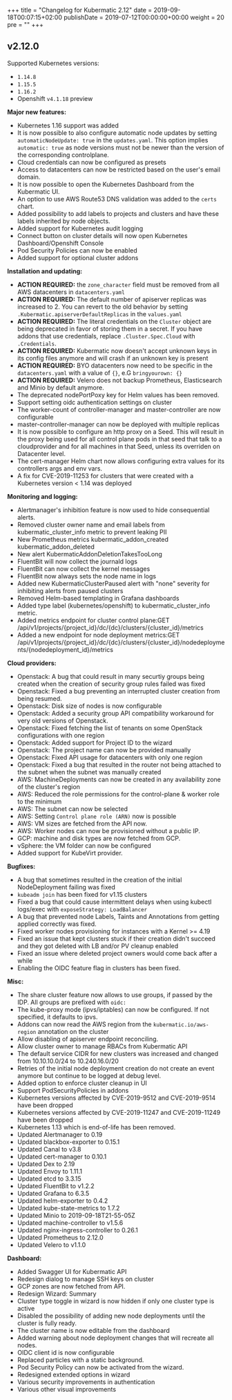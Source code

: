 +++
title = "Changelog for Kubermatic 2.12"
date = 2019-09-18T00:07:15+02:00
publishDate = 2019-07-12T00:00:00+00:00
weight = 20
pre = "<b></b>"
+++

## v2.12.0

Supported Kubernetes versions:

- `1.14.8`
- `1.15.5`
- `1.16.2`
- Openshift `v4.1.18` preview

**Major new features:**

- Kubernetes 1.16 support was added
- It is now possible to also configure automatic node updates by setting `automaticNodeUpdate: true` in the `updates.yaml`. This option implies `automatic: true` as node versions must not be newer than the version of the corresponding controlplane.
- Cloud credentials can now be configured as presets
- Access to datacenters can now be restricted based on the user&#39;s email domain.
- It is now possible to open the Kubernetes Dashboard from the Kubermatic UI.
- An option to use AWS Route53 DNS validation was added to the `certs` chart.
- Added possibility to add labels to projects and clusters and have these labels inherited by node objects.
- Added support for Kubernetes audit logging
- Connect button on cluster details will now open Kubernetes Dashboard/Openshift Console
- Pod Security Policies can now be enabled
- Added support for optional cluster addons

**Installation and updating:**

- **ACTION REQUIRED:** the `zone_character` field must be removed from all AWS datacenters in `datacenters.yaml`
- **ACTION REQUIRED:** The default number of apiserver replicas was increased to 2. You can revert to the old behavior by setting `.Kubermatic.apiserverDefaultReplicas` in the `values.yaml`
- **ACTION REQUIRED:** The literal credentials on the `Cluster` object are being deprecated in favor of storing them in a secret. If you have addons that use credentials, replace `.Cluster.Spec.Cloud` with `.Credentials`.
- **ACTION REQUIRED:** Kubermatic now doesn&#39;t accept unknown keys in its config files anymore and will crash if an unknown key is present
- **ACTION REQUIRED:** BYO datacenters now need to be specific in the `datacenters.yaml` with a value of `{}`, e.G `bringyourown: {}`
- **ACTION REQUIRED:** Velero does not backup Prometheus, Elasticsearch and Minio by default anymore.
- The deprecated nodePortPoxy key for Helm values has been removed.
- Support setting oidc authentication settings on cluster
- The worker-count of controller-manager and master-controller are now configurable
- master-controller-manager can now be deployed with multiple replicas
- It is now possible to configure an http proxy on a Seed. This will result in the proxy being used for all control plane pods in that seed that talk to a cloudprovider and for all machines in that Seed, unless its overriden on Datacenter level.
- The cert-manager Helm chart now allows configuring extra values for its controllers args and env vars.
- A fix for CVE-2019-11253 for clusters that were created with a Kubernetes version &lt; 1.14 was deployed

**Monitoring and logging:**

- Alertmanager&#39;s inhibition feature is now used to hide consequential alerts.
- Removed cluster owner name and email labels from kubermatic_cluster_info metric to prevent leaking PII
- New Prometheus metrics kubermatic_addon_created kubermatic_addon_deleted
- New alert KubermaticAddonDeletionTakesTooLong
- FluentBit will now collect the journald logs
- FluentBit can now collect the kernel messages
- FluentBit now always sets the node name in logs
- Added new KubermaticClusterPaused alert with &#34;none&#34; severity for inhibiting alerts from paused clusters
- Removed Helm-based templating in Grafana dashboards
- Added type label (kubernetes/openshift) to kubermatic_cluster_info metric.
- Added metrics endpoint for cluster control plane:GET /api/v1/projects/{project_id}/dc/{dc}/clusters/{cluster_id}/metrics
- Added a new endpoint for node deployment metrics:GET /api/v1/projects/{project_id}/dc/{dc}/clusters/{cluster_id}/nodedeployments/{nodedeployment_id}/metrics

**Cloud providers:**

- Openstack: A bug that could result in many securtiy groups being created when the creation of security group rules failed was fixed
- Openstack: Fixed a bug preventing an interrupted cluster creation from being resumed.
- Openstack: Disk size of nodes is now configurable
- Openstack: Added a security group API compatibility workaround for very old versions of Openstack.
- Openstack: Fixed fetching the list of tenants on some OpenStack configurations with one region
- Openstack: Added support for Project ID to the wizard
- Openstack: The project name can now be provided manually
- Openstack: Fixed API usage for datacenters with only one region
- Openstack: Fixed a bug that resulted in the router not being attached to the subnet when the subnet was manually created
- AWS: MachineDeployments can now be created in any availability zone of the cluster&#39;s region
- AWS: Reduced the role permissions for the control-plane &amp; worker role to the minimum
- AWS: The subnet can now be selected
- AWS: Setting `Control plane role (ARN)` now is possible
- AWS: VM sizes are fetched from the API now.
- AWS: Worker nodes can now be provisioned without a public IP.
- GCP: machine and disk types are now fetched from GCP.
- vSphere: the VM folder can now be configured
- Added support for KubeVirt provider.

**Bugfixes:**

- A bug that sometimes resulted in the creation of the initial NodeDeployment failing was fixed
- `kubeadm join` has been fixed for v1.15 clusters
- Fixed a bug that could cause intermittent delays when using kubectl logs/exec with `exposeStrategy: LoadBalancer`
- A bug that prevented node Labels, Taints and Annotations from getting applied correctly was fixed.
- Fixed worker nodes provisioning for instances with a Kernel &gt;= 4.19
- Fixed an issue that kept clusters stuck if their creation didn&#39;t succeed and they got deleted with LB and/or PV cleanup enabled
- Fixed an issue where deleted project owners would come back after a while
- Enabling the OIDC feature flag in clusters has been fixed.

**Misc:**

- The share cluster feature now allows to use groups, if passed by the IDP. All groups are prefixed with `oidc:`
- The kube-proxy mode (ipvs/iptables) can now be configured. If not specified, it defaults to ipvs.
- Addons can now read the AWS region  from the `kubermatic.io/aws-region` annotation on the cluster
- Allow disabling of apiserver endpoint reconciling.
- Allow cluster owner to manage RBACs from Kubermatic API
- The default service CIDR for new clusters was increased and changed from 10.10.10.0/24 to 10.240.16.0/20
- Retries of the initial node deployment creation do not create an event anymore but continue to be logged at debug level.
- Added option to enforce cluster cleanup in UI
- Support PodSecurityPolicies in addons
- Kubernetes versions affected by CVE-2019-9512 and CVE-2019-9514 have been dropped
- Kubernetes versions affected by CVE-2019-11247 and CVE-2019-11249 have been dropped
- Kubernetes 1.13 which is end-of-life has been removed.
- Updated Alertmanager to 0.19
- Updated blackbox-exporter to 0.15.1
- Updated Canal to v3.8
- Updated cert-manager to 0.10.1
- Updated Dex to 2.19
- Updated Envoy to 1.11.1
- Updated etcd to 3.3.15
- Updated FluentBit to v1.2.2
- Updated Grafana to 6.3.5
- Updated helm-exporter to 0.4.2
- Updated kube-state-metrics to 1.7.2
- Updated Minio to 2019-09-18T21-55-05Z
- Updated machine-controller to v1.5.6
- Updated nginx-ingress-controller to 0.26.1
- Updated Prometheus to 2.12.0
- Updated Velero to v1.1.0

**Dashboard:**

- Added Swagger UI for Kubermatic API
- Redesign dialog to manage SSH keys on cluster
- GCP zones are now fetched from API.
- Redesign Wizard: Summary
- Cluster type toggle in wizard is now hidden if only one cluster type is active
- Disabled the possibility of adding new node deployments until the cluster is fully ready.
- The cluster name is now editable from the dashboard
- Added warning about node deployment changes that will recreate all nodes.
- OIDC client id is now configurable
- Replaced particles with a static background.
- Pod Security Policy can now be activated from the wizard.
- Redesigned extended options in wizard
- Various security improvements in authentication
- Various other visual improvements
